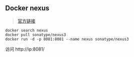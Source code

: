 ## Docker nexus 

> [官方链接](https://github.com/sonatype/docker-nexus3)

```shell
docker search nexus
docker pull sonatype/nexus3
docker run -d -p 8081:8081 --name nexus sonatype/nexus3
```

访问 http://ip:8081/